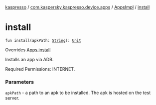 [kaspresso](../../index.md) / [com.kaspersky.kaspresso.device.apps](../index.md) / [AppsImpl](index.md) / [install](./install.md)

# install

`fun install(apkPath: `[`String`](https://kotlinlang.org/api/latest/jvm/stdlib/kotlin/-string/index.html)`): `[`Unit`](https://kotlinlang.org/api/latest/jvm/stdlib/kotlin/-unit/index.html)

Overrides [Apps.install](../-apps/install.md)

Installs an app via ADB.

Required Permissions: INTERNET.

### Parameters

`apkPath` - a path to an apk to be installed. The apk is hosted on the test server.